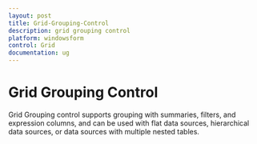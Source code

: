 ```yaml
---
layout: post
title: Grid-Grouping-Control
description: grid grouping control
platform: windowsform
control: Grid
documentation: ug
---
```


# Grid Grouping Control

Grid Grouping control supports grouping with summaries, filters, and expression columns, and can be used with flat data sources, hierarchical data sources, or data sources with multiple nested tables.

